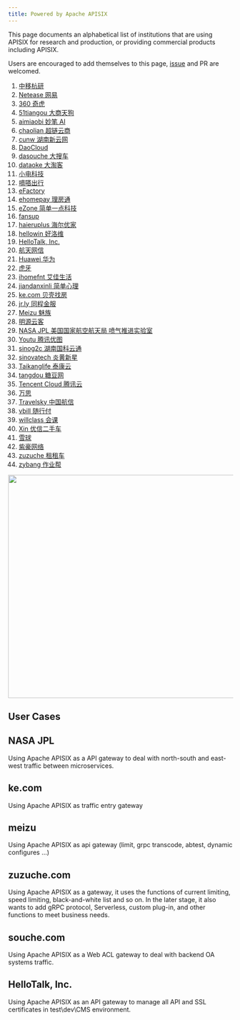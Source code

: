 ```yaml
---
title: Powered by Apache APISIX
---
```


<!--
#
# Licensed to the Apache Software Foundation (ASF) under one or more
# contributor license agreements.  See the NOTICE file distributed with
# this work for additional information regarding copyright ownership.
# The ASF licenses this file to You under the Apache License, Version 2.0
# (the "License"); you may not use this file except in compliance with
# the License.  You may obtain a copy of the License at
#
#     http://www.apache.org/licenses/LICENSE-2.0
#
# Unless required by applicable law or agreed to in writing, software
# distributed under the License is distributed on an "AS IS" BASIS,
# WITHOUT WARRANTIES OR CONDITIONS OF ANY KIND, either express or implied.
# See the License for the specific language governing permissions and
# limitations under the License.
#
-->

This page documents an alphabetical list of institutions that are using APISIX for research and production,
or providing commercial products including APISIX.

Users are encouraged to add themselves to this page, [issue](https://github.com/apache/apisix/issues/487) and PR are welcomed.

1. <a href="https://hy.10086.cn/" rel="nofollow">中移杭研</a>
1. <a href="http://www.163.com" rel="nofollow">Netease 网易</a>
1. <a href="https://www.360.cn/" rel="nofollow">360 奇虎</a>
1. <a href="http://51tiangou.com/" rel="nofollow">51tiangou 大商天狗</a>
1. <a href="http://aimiaobi.com/" rel="nofollow">aimiaobi 妙笔 AI</a>
1. <a href="https://www.chaolian360.com/" rel="nofollow">chaolian 超链云商</a>
1. <a href="http://www.cunw.com.cn/" rel="nofollow">cunw 湖南新云网</a>
1. <a href="https://www.daocloud.io/" rel="nofollow">DaoCloud</a>
1. <a href="https://www.dasouche.com/" rel="nofollow">dasouche 大搜车</a>
1. <a href="https://www.dataoke.com/" rel="nofollow">dataoke 大淘客</a>
1. <a href="http://dian.so/" rel="nofollow">小电科技</a>
1. <a href="https://www.didachuxing.com/" rel="nofollow">嘀嗒出行</a>
1. <a href="https://www.efactory-project.eu/" rel="nofollow">eFactory</a>
1. <a href="https://www.ehomepay.com.cn/" rel="nofollow">ehomepay 理房通</a>
1. <a href="https://ezone.work/" rel="nofollow">eZone 简单一点科技</a>
1. <a href="https://fansup.mobi/" rel="nofollow">fansup</a>
1. <a href="http://haieruplus.com/" rel="nofollow">haieruplus 海尔优家</a>
1. <a href="http://www.hellowin.cn/" rel="nofollow">hellowin 好洛维</a>
1. <a href="https://www.hellotalk.com/" rel="nofollow">HelloTalk, Inc.</a>
1. <a href="https://www.htzhiyun.cn/" rel="nofollow">航天网信</a>
1. <a href="http://huawei.com/" rel="nofollow">Huawei 华为</a>
1. <a href="https://www.huya.com/" rel="nofollow">虎牙</a>
1. <a href="https://www.ihomefnt.com/" rel="nofollow">ihomefnt 艾佳生活</a>
1. <a href="https://www.jiandanxinli.com/" rel="nofollow">jiandanxinli 简单心理</a>
1. <a href="https://www.ke.com/" rel="nofollow">ke.com 贝壳找房</a>
1. <a href="https://jr.ly.com/" rel="nofollow">jr.ly 同程金服</a>
1. <a href="https://www.meizu.com/" rel="nofollow">Meizu 魅族</a>
1. <a href="https://www.mingyuanyun.com/" rel="nofollow">明源云客</a>
1. <a href="https://www.jpl.nasa.gov" rel="nofollow">NASA JPL 美国国家航空航天局 喷气推进实验室</a>
1. <a href="https://open.youtu.qq.com/" rel="nofollow">Youtu 腾讯优图</a>
1. <a href="http://sinog2c.com" rel="nofollow">sinog2c 湖南国科云通</a>
1. <a href="https://www.sinovatech.com" rel="nofollow">sinovatech 炎黄新星</a>
1. <a href="http://taikang.com/" rel="nofollow">Taikanglife 泰康云</a>
1. <a href="http://www.tangdou.com/" rel="nofollow">tangdou 糖豆网</a>
1. <a href="https://cloud.tencent.com/" rel="nofollow">Tencent Cloud 腾讯云</a>
1. <a href="https://www.teamones.cn/" rel="nofollow">万思</a>
1. <a href="http://travelsky.com" rel="nofollow"> Travelsky 中国航信</a>
1. <a href="https://vbill.cn/" rel="nofollow">vbill 随行付</a>
1. <a href="https://www.willclass.com/" rel="nofollow">willclass 会课</a>
1. <a href="https://www.xin.com/" rel="nofollow">Xin 优信二手车</a>
1. <a href="https://xueqiu.com/" rel="nofollow">雪球</a>
1. <a href="https://www.zihao.biz/" rel="nofollow">紫豪网络</a>
1. <a href="https://www.zuzuche.com/" rel="nofollow">zuzuche 租租车</a>
1. <a href="https://www.zybang.com/" rel="nofollow">zybang 作业帮</a>

<img src="https://raw.githubusercontent.com/iresty/iresty.com/master/user-wall.jpg" width="900" height="500">

## User Cases

## NASA JPL

Using Apache APISIX as a API gateway to deal with north-south and east-west traffic between microservices.

## ke.com

Using Apache APISIX as traffic entry gateway

## meizu

Using Apache APISIX as api gateway (limit, grpc transcode, abtest, dynamic configures ...)

## zuzuche.com

Using Apache APISIX as a gateway, it uses the functions of current limiting, speed limiting, black-and-white list and so on. In the later stage, it also wants to add gRPC protocol, Serverless, custom plug-in, and other functions to meet business needs.

## souche.com

Using Apache APISIX as a Web ACL gateway to deal with backend OA systems traffic.

## HelloTalk, Inc.

Using Apache APISIX as an API gateway to manage all API and SSL certificates in test\dev\CMS environment.
